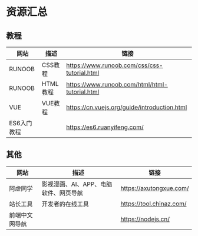 # 资源汇总


## 教程

| 网站      | 描述     | 链接                                               |
|---------|--------|--------------------------------------------------|
| RUNOOB  | CSS教程  | <https://www.runoob.com/css/css-tutorial.html>   |
| RUNOOB  | HTML教程 | <https://www.runoob.com/html/html-tutorial.html> |
| VUE     | VUE教程  | <https://cn.vuejs.org/guide/introduction.html>   |
| ES6入门教程 |        | <https://es6.ruanyifeng.com/>                    |


## 其他

| 网站      | 描述                    | 链接                         |
|---------|-----------------------|----------------------------|
| 阿虚同学    | 影视漫画、AI、APP、电脑软件、网页导航 | <https://axutongxue.com/>  |
| 站长工具    | 开发者的在线工具              | <https://tool.chinaz.com/> |
| 前端中文网导航 |                       | <https://nodejs.cn/>       |
